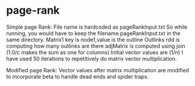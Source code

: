 # page-rank
Simple page Rank:
File name is hardcoded as pageRankInput.txt So while running, you would have to keep the filename pageRankInput.txt in the same directory.
Matrix1 key is node1,value is the outline
Outlinks rdd is computing how many outlinks are there 
adjMatrix is computed using join (1.0/c makes the sum as one for columns)
Initial vector values are (1/n)
I have used 50 iterations to repetitively do matrix vector multiplication.

Modified page Rank:
Vector values after matrix multiplication are modified to incorporate beta to handle dead ends and spider traps. 
